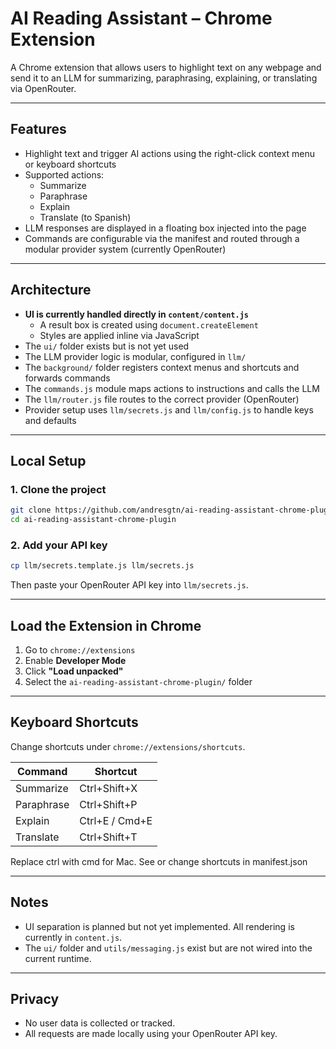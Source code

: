 # AI Reading Assistant – Chrome Extension

A Chrome extension that allows users to highlight text on any webpage and send it to an LLM for summarizing, paraphrasing, explaining, or translating via OpenRouter.

---

## Features

- Highlight text and trigger AI actions using the right-click context menu or keyboard shortcuts
- Supported actions:
  - Summarize
  - Paraphrase
  - Explain
  - Translate (to Spanish)
- LLM responses are displayed in a floating box injected into the page
- Commands are configurable via the manifest and routed through a modular provider system (currently OpenRouter)

---

## Architecture

- **UI is currently handled directly in `content/content.js`**
  - A result box is created using `document.createElement`
  - Styles are applied inline via JavaScript
- The `ui/` folder exists but is not yet used
- The LLM provider logic is modular, configured in `llm/`
- The `background/` folder registers context menus and shortcuts and forwards commands
- The `commands.js` module maps actions to instructions and calls the LLM
- The `llm/router.js` file routes to the correct provider (OpenRouter)
- Provider setup uses `llm/secrets.js` and `llm/config.js` to handle keys and defaults

---

## Local Setup

### 1. Clone the project

```bash
git clone https://github.com/andresgtn/ai-reading-assistant-chrome-plugin.git
cd ai-reading-assistant-chrome-plugin
```

### 2. Add your API key

```bash
cp llm/secrets.template.js llm/secrets.js
```

Then paste your OpenRouter API key into `llm/secrets.js`.

---

## Load the Extension in Chrome

1. Go to `chrome://extensions`
2. Enable **Developer Mode**
3. Click **"Load unpacked"**
4. Select the `ai-reading-assistant-chrome-plugin/` folder

---

## Keyboard Shortcuts

Change shortcuts under `chrome://extensions/shortcuts`.

| Command     | Shortcut          |
|-------------|-------------------|
| Summarize   | Ctrl+Shift+X      |
| Paraphrase  | Ctrl+Shift+P      |
| Explain     | Ctrl+E / Cmd+E    |
| Translate   | Ctrl+Shift+T      |

Replace ctrl with cmd for Mac. See or change shortcuts in manifest.json

---

## Notes

- UI separation is planned but not yet implemented. All rendering is currently in `content.js`.
- The `ui/` folder and `utils/messaging.js` exist but are not wired into the current runtime.

---

## Privacy

- No user data is collected or tracked.
- All requests are made locally using your OpenRouter API key.

